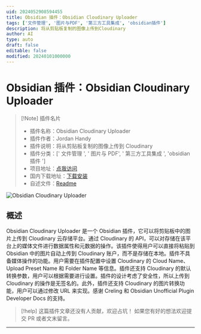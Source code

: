 ```yaml
---
uid: 2024052908594455
title: Obsidian 插件：Obsidian Cloudinary Uploader
tags: ['文件管理', '图片与PDF', '第三方工具集成', 'obsidian插件']
description: 将从剪贴板复制的图像上传到Cloudinary
author: AI
type: auto
draft: false
editable: false
modified: 20240101000000
---
```


# Obsidian 插件：Obsidian Cloudinary Uploader

> [!Note] 插件名片
> - 插件名称：Obsidian Cloudinary Uploader
> - 插件作者：Jordan Handy
> - 插件说明：将从剪贴板复制的图像上传到 Cloudinary
> - 插件分类：[' 文件管理 ', ' 图片与 PDF', ' 第三方工具集成 ', 'obsidian 插件 ']
> - 项目地址：[点我访问](https://github.com/jordanhandy/obsidian-cloudinary-uploader)
> - 国内下载地址：[下载安装](https://pkmer.cn/products/plugin/pluginMarket/?obsidian-cloudinary-uploader)
> - 自述文件：[Readme](https://ghproxy.net/https://raw.githubusercontent.com/jordanhandy/obsidian-cloudinary-uploader/main/README.md)

![Obsidian Cloudinary Uploader](https://cdn.pkmer.cn/covers/obsidian-cloudinary-uploader.gif!pkmer)

## 概述

Obsidian Cloudinary Uploader 是一个 Obsidian 插件，它可以将剪贴板中的图片上传到 Cloudinary 云存储平台。通过 Cloudinary 的 API，可以对存储在该平台上的媒体文件进行数据属性和元数据的操作。该插件使得用户可以直接将粘贴到 Obsidian 中的图片自动上传到 Cloudinary 账户，而不是存储在本地。插件不具备媒体操作的功能。用户需要在插件配置中设置 Cloudinary 的 Cloud Name、Upload Preset Name 和 Folder Name 等信息。插件还支持 Cloudinary 的默认转换参数，用户可以根据需要进行设置。插件的设计考虑了安全性，所以上传到 Cloudinary 的操作是无签名的。此外，插件还支持 Cloudinary 的图片转换功能，用户可以通过修改 URL 来实现。感谢 Creling 和 Obsidian Unofficial Plugin Developer Docs 的支持。

> [!help]
> 这篇插件文章还没有人贡献，欢迎占坑！
> 如果您有好的想法欢迎提交 PR 或者文末留言。

---



